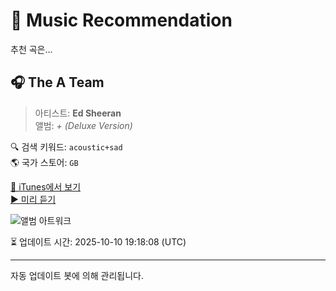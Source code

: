 
# 🎵 Music Recommendation

추천 곡은...

## 🎧 The A Team  
> 아티스트: **Ed Sheeran**  
> 앨범: _+ (Deluxe Version)_  

🔍 검색 키워드: `acoustic+sad`  
🌎 국가 스토어: `GB`

[🔗 iTunes에서 보기](https://music.apple.com/gb/album/the-a-team/448213992?i=448213995&uo=4)  
[▶️ 미리 듣기](https://audio-ssl.itunes.apple.com/itunes-assets/AudioPreview112/v4/67/65/39/676539a0-b904-2da4-56a1-12f017592cdb/mzaf_2009054974100173925.plus.aac.p.m4a)

![앨범 아트워크](https://is1-ssl.mzstatic.com/image/thumb/Features115/v4/65/fb/84/65fb8432-f539-d67d-0670-b1358d16e5af/contsched.zkbwdtfj.jpg/100x100bb.jpg)

⏳ 업데이트 시간: 2025-10-10 19:18:08 (UTC)

---
자동 업데이트 봇에 의해 관리됩니다.
